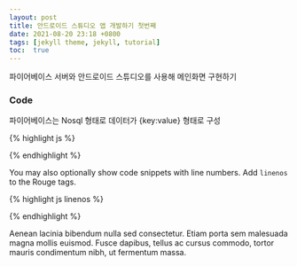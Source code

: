 ```yaml
---
layout: post
title: 안드로이드 스튜디오 앱 개발하기 첫번째
date: 2021-08-20 23:18 +0800
tags: [jekyll theme, jekyll, tutorial]
toc:  true
---
```

파이어베이스 서버와 안드로이드 스튜디오를 사용해 메인화면 구현하기

### Code

파이어베이스는 Nosql 형태로 데이터가 {key:value} 형태로 구성

<script src="https://gist.github.com/zxcvasdf99/6f8e331750904fa0b20afa187978261a.js"></script>
{% highlight js %}



{% endhighlight %}

You may also optionally show code snippets with line numbers. Add `linenos` to the Rouge tags.

{% highlight js linenos %}

{% endhighlight %}

Aenean lacinia bibendum nulla sed consectetur. Etiam porta sem malesuada magna mollis euismod. Fusce dapibus, tellus ac cursus commodo, tortor mauris condimentum nibh, ut fermentum massa.
